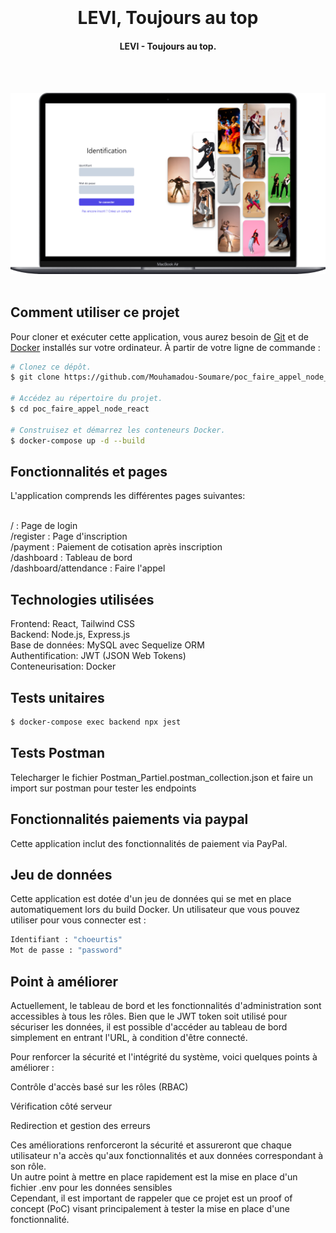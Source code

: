 <h1 align="center">
  <br>
  <br>
  LEVI, Toujours au top
  <br>
</h1>

<h4 align="center">LEVI - Toujours au top.</h4>

<br/>
<br/>


![screenshot](https://github.com/Mouhamadou-Soumare/poc_faire_appel_node_react/blob/main/Levi.png)
<br/>
<br/>



## Comment utiliser ce projet

Pour cloner et exécuter cette application, vous aurez besoin de [Git](https://git-scm.com) et de [Docker](https://www.docker.com/) installés sur votre ordinateur. À partir de votre ligne de commande :

```bash
# Clonez ce dépôt.
$ git clone https://github.com/Mouhamadou-Soumare/poc_faire_appel_node_react

# Accédez au répertoire du projet.
$ cd poc_faire_appel_node_react

# Construisez et démarrez les conteneurs Docker.
$ docker-compose up -d --build
```

## Fonctionnalités et pages

L'application comprends les différentes pages suivantes:<br/><br/>

/ : Page de login<br/>
/register : Page d'inscription<br/>
/payment : Paiement de cotisation après inscription <br/>
/dashboard : Tableau de bord <br/>
/dashboard/attendance : Faire l'appel<br/>

## Technologies utilisées

Frontend: React, Tailwind CSS <br/>
Backend: Node.js, Express.js <br/>
Base de données: MySQL avec Sequelize ORM <br/>
Authentification: JWT (JSON Web Tokens) <br/>
Conteneurisation: Docker <br/>

## Tests unitaires

```bash
$ docker-compose exec backend npx jest
```



## Tests Postman

Telecharger le fichier Postman_Partiel.postman_collection.json et faire un import sur postman pour tester les endpoints

## Fonctionnalités paiements via paypal

Cette application inclut des fonctionnalités de paiement via PayPal.


## Jeu de données

Cette application est dotée d'un jeu de données qui se met en place automatiquement lors du build Docker. Un utilisateur que vous pouvez utiliser pour vous connecter est :
<br/>

```bash
Identifiant : "choeurtis"
Mot de passe : "password"
```

## Point à améliorer

Actuellement, le tableau de bord et les fonctionnalités d'administration sont accessibles à tous les rôles. Bien que le JWT token soit utilisé pour sécuriser les données, il est possible d'accéder au tableau de bord simplement en entrant l'URL, à condition d'être connecté.
<br/>

Pour renforcer la sécurité et l'intégrité du système, voici quelques points à améliorer :
<br/>

Contrôle d'accès basé sur les rôles (RBAC) <br/>

Vérification côté serveur <br/>

Redirection et gestion des erreurs <br/>

Ces améliorations renforceront la sécurité et assureront que chaque utilisateur n'a accès qu'aux fonctionnalités et aux données correspondant à son rôle. <br/>
Un autre point à mettre en place rapidement est la mise en place d'un fichier .env pour les données sensibles 
<br/>
Cependant, il est important de rappeler que ce projet est un proof of concept (PoC) visant principalement à tester la mise en place d'une fonctionnalité.
